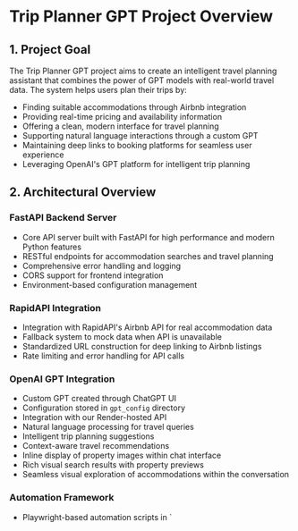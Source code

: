 # Trip Planner GPT Project Overview

## 1. Project Goal

The Trip Planner GPT project aims to create an intelligent travel planning assistant that combines the power of GPT models with real-world travel data. The system helps users plan their trips by:

- Finding suitable accommodations through Airbnb integration
- Providing real-time pricing and availability information
- Offering a clean, modern interface for travel planning
- Supporting natural language interactions through a custom GPT
- Maintaining deep links to booking platforms for seamless user experience
- Leveraging OpenAI's GPT platform for intelligent trip planning

## 2. Architectural Overview

### FastAPI Backend Server
- Core API server built with FastAPI for high performance and modern Python features
- RESTful endpoints for accommodation searches and travel planning
- Comprehensive error handling and logging
- CORS support for frontend integration
- Environment-based configuration management

### RapidAPI Integration
- Integration with RapidAPI's Airbnb API for real accommodation data
- Fallback system to mock data when API is unavailable
- Standardized URL construction for deep linking to Airbnb listings
- Rate limiting and error handling for API calls

### OpenAI GPT Integration
- Custom GPT created through ChatGPT UI
- Configuration stored in `gpt_config` directory
- Integration with our Render-hosted API
- Natural language processing for travel queries
- Intelligent trip planning suggestions
- Context-aware travel recommendations
- Inline display of property images within chat interface
- Rich visual search results with property previews
- Seamless visual exploration of accommodations within the conversation

### Automation Framework
- Playwright-based automation scripts in `